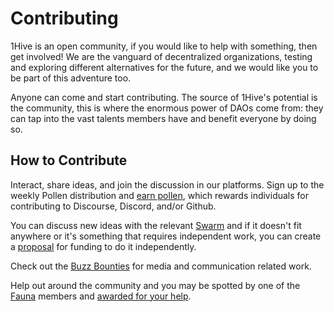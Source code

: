 # Contributing

1Hive is an open community, if you would like to help with something, then get involved! We are the vanguard of decentralized organizations, testing and exploring different alternatives for the future, and we would like you to be part of this adventure too.

Anyone can come and start contributing. The source of 1Hive's potential is the community, this is where the enormous power of DAOs come from: they can tap into the vast talents members have and benefit everyone by doing so.

## How to Contribute

Interact, share ideas, and join the discussion in our platforms. Sign up to the weekly Pollen distribution and [earn pollen](pollen.md), which rewards individuals for contributing to Discourse, Discord, and/or Github.

You can discuss new ideas with the relevant [Swarm](../../community/swarms/) and if it doesn't fit anywhere or it's something that requires independent work, you can create a [proposal](../../projects/honey/participation.md#proposals) for funding to do it independently.

Check out the [Buzz Bounties](buzz-bounty.md) for media and communication related work.

Help out around the community and you may be spotted by one of the [Fauna](../../community/swarms/fauna.md) members and [awarded for your help](fauna-awards.md).

